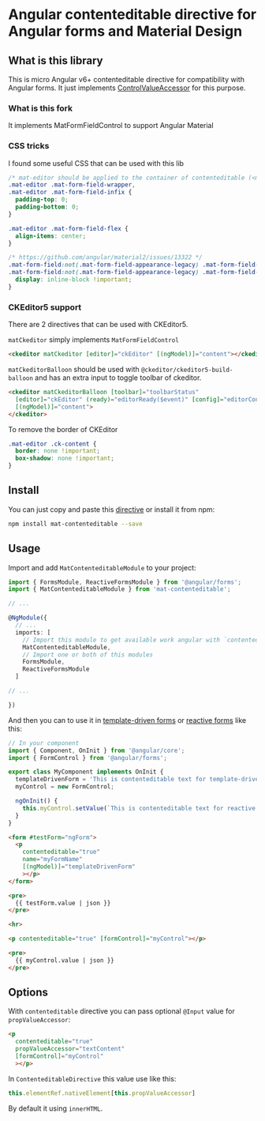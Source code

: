 # Angular contenteditable directive for Angular forms and Material Design

## What is this library

This is micro Angular v6+ contenteditable directive for compatibility with Angular forms.
It just implements [ControlValueAccessor](https://angular.io/api/forms/ControlValueAccessor) for this purpose.

### What is this fork

It implements MatFormFieldControl to support Angular Material

### CSS tricks

I found some useful CSS that can be used with this lib

```css
/* mat-editor should be applied to the container of contenteditable (<mat-form-field>)*/
.mat-editor .mat-form-field-wrapper,
.mat-editor .mat-form-field-infix {
  padding-top: 0;
  padding-bottom: 0;
}

.mat-editor .mat-form-field-flex {
  align-items: center;
}

/* https://github.com/angular/material2/issues/13322 */
.mat-form-field:not(.mat-form-field-appearance-legacy) .mat-form-field-prefix .mat-icon-button,
.mat-form-field:not(.mat-form-field-appearance-legacy) .mat-form-field-suffix .mat-icon-button {
  display: inline-block !important;
}
```

### CKEditor5 support

There are 2 directives that can be used with CKEditor5.

`matCkeditor` simply implements `MatFormFieldControl`

```html
<ckeditor matCkeditor [editor]="ckEditor" [(ngModel)]="content"></ckeditor>
```

`matCkeditorBalloon` should be used with `@ckeditor/ckeditor5-build-balloon` and has an extra input to toggle toolbar of ckeditor.

```html
<ckeditor matCkeditorBalloon [toolbar]="toolbarStatus"
  [editor]="ckEditor" (ready)="editorReady($event)" [config]="editorConfig"
  [(ngModel)]="content">
</ckeditor>
```

To remove the border of CKEditor

```css
.mat-editor .ck-content {
  border: none !important;
  box-shadow: none !important;
}
```

## Install

You can just copy and paste this [directive](projects/mat-contenteditable/src/lib/mat-contenteditable.directive.ts) or install it from npm:

```bash
npm install mat-contenteditable --save
```

## Usage

Import and add `MatContenteditableModule` to your project:

```ts
import { FormsModule, ReactiveFormsModule } from '@angular/forms';
import { MatContenteditableModule } from 'mat-contenteditable';

// ...

@NgModule({
  // ...
  imports: [
    // Import this module to get available work angular with `contenteditable`
    MatContenteditableModule,
    // Import one or both of this modules
    FormsModule,
    ReactiveFormsModule
  ]

// ...

})
```

And then you can to use it in [template-driven forms](https://angular.io/guide/forms)
or [reactive forms](https://angular.io/guide/reactive-forms) like this:

```ts
// In your component
import { Component, OnInit } from '@angular/core';
import { FormControl } from '@angular/forms';

export class MyComponent implements OnInit {
  templateDrivenForm = 'This is contenteditable text for template-driven form';
  myControl = new FormControl;

  ngOnInit() {
    this.myControl.setValue(`This is contenteditable text for reactive form`);
  }
}
```

```html
<form #testForm="ngForm">
  <p
    contenteditable="true"
    name="myFormName"
    [(ngModel)]="templateDrivenForm"
    ></p>
</form>

<pre>
  {{ testForm.value | json }}
</pre>

<hr>

<p contenteditable="true" [formControl]="myControl"></p>

<pre>
  {{ myControl.value | json }}
</pre>
```

## Options

With `contenteditable` directive you can pass optional `@Input` value for `propValueAccessor`:

```html
<p
  contenteditable="true"
  propValueAccessor="textContent"
  [formControl]="myControl"
  ></p>
```

In `ContenteditableDirective` this value use like this:

```ts
this.elementRef.nativeElement[this.propValueAccessor]
```

By default it using `innerHTML`.
